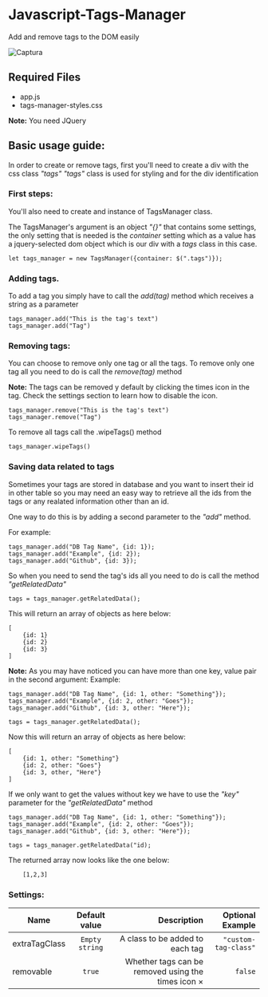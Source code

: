 # Javascript-Tags-Manager
Add and remove tags to the DOM easily

![Captura](https://user-images.githubusercontent.com/20604217/62344951-dc52b980-b4b5-11e9-811c-e9d83276a19e.PNG)

## Required Files
* app.js
* tags-manager-styles.css

**Note:** You need JQuery

## Basic usage guide:

In order to create or remove tags, first you'll need to create a div with the css class *"tags"*
*"tags"* class is used for styling and for the div identification

### First steps:
You'll also need to create and instance of TagsManager class.

The TagsManager's argument is an object *"{}"* that contains some settings, the only setting 
that is needed is the *container* setting which as a value has a jquery-selected dom object which 
is our div with a *tags* class in this case.

````
let tags_manager = new TagsManager({container: $(".tags")});

````

### Adding tags.
To add a tag you simply have to call the *add(tag)* method which receives a string as a parameter
````
tags_manager.add("This is the tag's text")
tags_manager.add("Tag")
````

### Removing tags:
You can choose to remove only one tag or all the tags.
To remove only one tag all you need to do is call the *remove(tag)* method

**Note:** The tags can be removed y default by clicking the times icon in the tag. Check the settings section to learn how to disable the icon.

````
tags_manager.remove("This is the tag's text")
tags_manager.remove("Tag")
````
To remove all tags call the .wipeTags() method
````
tags_manager.wipeTags()
````
 
### Saving data related to tags
Sometimes your tags are stored in database and you want to insert their id in other table so you
may need an easy way to retrieve all the ids from the tags or any realated information other than an id.

One way to do this is by adding a second parameter to the *"add"* method.

For example:

````
tags_manager.add("DB Tag Name", {id: 1});
tags_manager.add("Example", {id: 2});
tags_manager.add("Github", {id: 3});
````

So when you need to send the tag's ids all you need to do is call the method *"getRelatedData"*

````
tags = tags_manager.getRelatedData();
````

This will return an array of objects as here below:

````
[
    {id: 1}
    {id: 2}
    {id: 3}
]
````

**Note:** As you may have noticed you can have more than one key, value pair in the second argument:
Example:
````
tags_manager.add("DB Tag Name", {id: 1, other: "Something"});
tags_manager.add("Example", {id: 2, other: "Goes"});
tags_manager.add("Github", {id: 3, other: "Here"});
````
````
tags = tags_manager.getRelatedData();
````
Now this will return an array of objects as here below:

````
[
    {id: 1, other: "Something"}
    {id: 2, other: "Goes"}
    {id: 3, other, "Here"}
]
````

If we only want to get the values without key we have to use the *"key"* parameter for the 
*"getRelatedData"* method
````
tags_manager.add("DB Tag Name", {id: 1, other: "Something"});
tags_manager.add("Example", {id: 2, other: "Goes"});
tags_manager.add("Github", {id: 3, other: "Here"});

tags = tags_manager.getRelatedData("id);
````
The returned array now looks like the one below:
````
    [1,2,3]
````

 
### Settings:

| Name      | Default value | Description          | Optional Example |
| ------------- |:-------------:  | -----:|---:|
| extraTagClass | `Empty string`  | A class to be added to each tag                          |   `"custom-tag-class"`   |
| removable     | `true`          | Whether tags can be removed using the times icon &times; |    `false`     |